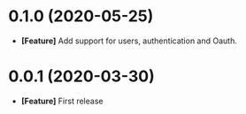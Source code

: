 # 0.1.0 (2020-05-25)

- **[Feature]** Add support for users, authentication and Oauth.

# 0.0.1 (2020-03-30)

- **[Feature]** First release
